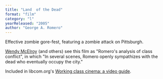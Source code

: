 ```yaml
---
title: "Land  of the Dead"
format: "film"
category: "l"
yearReleased: "2005"
author: "George A. Romero"
---
```

Effective zombie gore-fest, featuring a zombie attack on Pittsburgh.

<a href="http://dailyanarchist.com/2013/01/21/political-message-of-the-rising-zombie/"> Wendy McElroy</a> (and others) see this film as "Romero's analysis of class  conflict", in which "In several scenes, Romero openly sympathizes with the dead  who eventually occupy the city."

Included in libcom.org's <a href="https://libcom.org/library/working-class-cinema-video-guide">Working class cinema: a video guide</a>.
